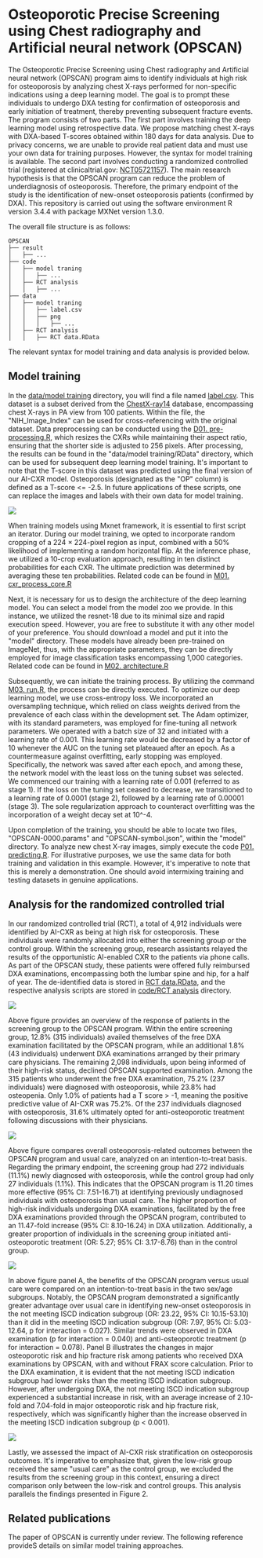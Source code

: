 
# Osteoporotic Precise Screening using Chest radiography and Artificial neural network (OPSCAN)

The Osteoporotic Precise Screening using Chest radiography and Artificial neural network (OPSCAN) program aims to identify individuals at high risk for osteoporosis by analyzing chest X-rays performed for non-specific indications using a deep learning model. The goal is to prompt these individuals to undergo DXA testing for confirmation of osteoporosis and early initiation of treatment, thereby preventing subsequent fracture events. The program consists of two parts. The first part involves training the deep learning model using retrospective data. We propose matching chest X-rays with DXA-based T-scores obtained within 180 days for data analysis. Due to privacy concerns, we are unable to provide real patient data and must use your own data for training purposes. However, the syntax for model training is available. The second part involves conducting a randomized controlled trial (registered at clinicaltrial.gov: [NCT05721157](https://classic.clinicaltrials.gov/ct2/show/NCT05721157)). The main research hypothesis is that the OPSCAN program can reduce the problem of underdiagnosis of osteoporosis. Therefore, the primary endpoint of the study is the identification of new-onset osteoporosis patients (confirmed by DXA). This repository is carried out using the software environment R version 3.4.4 with package MXNet version 1.3.0.

The overall file structure is as follows:

```shell
OPSCAN
├── result
│   ├── ...
├── code
│   ├── model traning
│   │   ├── ...
│   ├── RCT analysis
│   │   ├── ...
├── data
│   ├── model traning
│   │   ├── label.csv
│   │   ├── png
│   │   │   ├── ...
│   ├── RCT analysis
│   │   ├── RCT data.RData
```

The relevant syntax for model training and data analysis is provided below. 

## Model training

In the [data/model training](https://github.com/xup6fup/OPSCAN/blob/master/data/model%20training) directory, you will find a file named [label.csv](https://github.com/xup6fup/OPSCAN/blob/master/data/model%20training/label.csv). This dataset is a subset derived from the [ChestX-ray14](https://nihcc.app.box.com/v/ChestXray-NIHCC) database, encompassing chest X-rays in PA view from 100 patients. Within the file, the "NIH_Image_Index" can be used for cross-referencing with the original dataset. Data preprocessing can be conducted using the [D01. pre-processing.R](https://github.com/xup6fup/OPSCAN/blob/master/code/model%20training/D01.%20pre-processing.R), which resizes the CXRs while maintaining their aspect ratio, ensuring that the shorter side is adjusted to 256 pixels. After processing, the results can be found in the "data/model training/RData" directory, which can be used for subsequent deep learning model training. It's important to note that the T-score in this dataset was predicted using the final version of our AI-CXR model. Osteoporosis (designated as the "OP" column) is defined as a T-score <= -2.5. In future applications of these scripts, one can replace the images and labels with their own data for model training.

<img src="data/model training/png/00000001_000.png">

When training models using Mxnet framework, it is essential to first script an iterator. During our model training, we opted to incorporate random cropping of a 224 × 224-pixel region as input, combined with a 50% likelihood of implementing a random horizontal flip. At the inference phase, we utilized a 10-crop evaluation approach, resulting in ten distinct probabilities for each CXR. The ultimate prediction was determined by averaging these ten probabilities. Related code can be found in [M01. cxr_process_core.R](https://github.com/xup6fup/OPSCAN/blob/master/code/model%20training/M01.%20cxr_process_core.R)

Next, it is necessary for us to design the architecture of the deep learning model. You can select a model from the model zoo we provide. In this instance, we utilized the resnet-18 due to its minimal size and rapid execution speed. However, you are free to substitute it with any other model of your preference. You should download a model and put it into the "model" directory. These models have already been pre-trained on ImageNet, thus, with the appropriate parameters, they can be directly employed for image classification tasks encompassing 1,000 categories. Related code can be found in [M02. architecture.R](https://github.com/xup6fup/OPSCAN/blob/master/code/model%20training/M02.%20architecture.R)

Subsequently, we can initiate the training process. By utilizing the command [M03. run.R](https://github.com/xup6fup/OPSCAN/blob/master/code/model%20training/M03.%20run.R), the process can be directly executed. To optimize our deep learning model, we use cross-entropy loss. We incorporated an oversampling technique, which relied on class weights derived from the prevalence of each class within the development set. The Adam optimizer, with its standard parameters, was employed for fine-tuning all network parameters. We operated with a batch size of 32 and initiated with a learning rate of 0.001. This learning rate would be decreased by a factor of 10 whenever the AUC on the tuning set plateaued after an epoch. As a countermeasure against overfitting, early stopping was employed. Specifically, the network was saved after each epoch, and among these, the network model with the least loss on the tuning subset was selected. We commenced our training with a learning rate of 0.001 (referred to as stage 1). If the loss on the tuning set ceased to decrease, we transitioned to a learning rate of 0.0001 (stage 2), followed by a learning rate of 0.00001 (stage 3). The sole regularization approach to counteract overfitting was the incorporation of a weight decay set at 10^-4.

Upon completion of the training, you should be able to locate two files, "OPSCAN-0000.params" and "OPSCAN-symbol.json", within the "model" directory. To analyze new chest X-ray images, simply execute the code [P01. predicting.R](https://github.com/xup6fup/OPSCAN/blob/master/code/model%20training/P01.%20predicting.R). For illustrative purposes, we use the same data for both training and validation in this example. However, it's imperative to note that this is merely a demonstration. One should avoid intermixing training and testing datasets in genuine applications.

## Analysis for the randomized controlled trial

In our randomized controlled trial (RCT), a total of 4,912 individuals were identified by AI-CXR as being at high risk for osteoporosis. These individuals were randomly allocated into either the screening group or the control group. Within the screening group, research assistants relayed the results of the opportunistic AI-enabled CXR to the patients via phone calls. As part of the OPSCAN study, these patients were offered fully reimbursed DXA examinations, encompassing both the lumbar spine and hip, for a half of year. The de-identified data is stored in [RCT data.RData](https://github.com/xup6fup/OPSCAN/blob/master/data/RCT%20analysis/RCT%20data.RData), and the respective analysis scripts are stored in [code/RCT analysis](https://github.com/xup6fup/OPSCAN/blob/master/code/RCT%20analysis) directory.

<img src="result/Fig 02.png">

Above figure provides an overview of the response of patients in the screening group to the OPSCAN program. Within the entire screening group, 12.8% (315 individuals) availed themselves of the free DXA examination facilitated by the OPSCAN program, while an additional 1.8% (43 individuals) underwent DXA examinations arranged by their primary care physicians. The remaining 2,098 individuals, upon being informed of their high-risk status, declined OPSCAN supported examination. Among the 315 patients who underwent the free DXA examination, 75.2% (237 individuals) were diagnosed with osteoporosis, while 23.8% had osteopenia. Only 1.0% of patients had a T score > -1, meaning the positive predictive value of AI-CXR was 75.2%. Of the 237 individuals diagnosed with osteoporosis, 31.6% ultimately opted for anti-osteoporotic treatment following discussions with their physicians.

<img src="result/Fig 03.png">

Above figure compares overall osteoporosis-related outcomes between the OPSCAN program and usual care, analyzed on an intention-to-treat basis. Regarding the primary endpoint, the screening group had 272 individuals (11.1%) newly diagnosed with osteoporosis, while the control group had only 27 individuals (1.1%). This indicates that the OPSCAN program is 11.20 times more effective (95% CI: 7.51-16.71) at identifying previously undiagnosed individuals with osteoporosis than usual care. The higher proportion of high-risk individuals undergoing DXA examinations, facilitated by the free DXA examinations provided through the OPSCAN program, contributed to an 11.47-fold increase (95% CI: 8.10-16.24) in DXA utilization. Additionally, a greater proportion of individuals in the screening group initiated anti-osteoporotic treatment (OR: 5.27; 95% CI: 3.17-8.76) than in the control group.

<img src="result/Fig 04.png">

In above figure panel A, the benefits of the OPSCAN program versus usual care were compared on an intention-to-treat basis in the two sex/age subgroups. Notably, the OPSCAN program demonstrated a significantly greater advantage over usual care in identifying new-onset osteoporosis in the not meeting ISCD indication subgroup (OR: 23.22, 95% CI: 10.15-53.10) than it did in the meeting ISCD indication subgroup (OR: 7.97, 95% CI: 5.03-12.64, p for interaction = 0.027). Similar trends were observed in DXA examination (p for interaction = 0.040) and anti-osteoporotic treatment (p for interaction = 0.078). Panel B illustrates the changes in major osteoporotic risk and hip fracture risk among patients who received DXA examinations by OPSCAN, with and without FRAX score calculation. Prior to the DXA examination, it is evident that the not meeting ISCD indication subgroup had lower risks than the meeting ISCD indication subgroup. However, after undergoing DXA, the not meeting ISCD indication subgroup experienced a substantial increase in risk, with an average increase of 2.10-fold and 7.04-fold in major osteoporotic risk and hip fracture risk, respectively, which was significantly higher than the increase observed in the meeting ISCD indication subgroup (p < 0.001).

<img src="result/Fig 05.png">

Lastly, we assessed the impact of AI-CXR risk stratification on osteoporosis outcomes. It's imperative to emphasize that, given the low-risk group received the same "usual care" as the control group, we excluded the results from the screening group in this context, ensuring a direct comparison only between the low-risk and control groups. This analysis parallels the findings presented in Figure 2.

## Related publications

The paper of OPSCAN is currently under review. The following reference provideS details on similar model training approaches.

